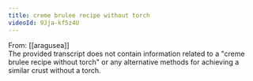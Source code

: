 ```yaml
---
title: creme brulee recipe without torch
videoId: 9Jja-kf5z4U
---
```


From: [[aragusea]] <br/> 
The provided transcript does not contain information related to a "creme brulee recipe without torch" or any alternative methods for achieving a similar crust without a torch.